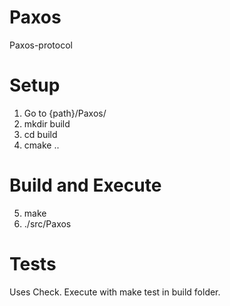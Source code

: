 # Paxos
Paxos-protocol

# Setup

1) Go to {path}/Paxos/
2) mkdir build
3) cd build
4) cmake ..

# Build and Execute

5) make
6) ./src/Paxos

# Tests

Uses Check. 
Execute with make test in build folder. 